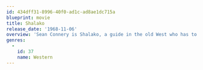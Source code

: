 ```yaml
---
id: 434dff31-8996-40f0-ad1c-ad8ae1dc715a
blueprint: movie
title: Shalako
release_date: '1968-11-06'
overview: 'Sean Connery is Shalako, a guide in the old West who has to rescue an aristocratic British hunting party from Indians and bandits.'
genres:
  -
    id: 37
    name: Western
---
```

